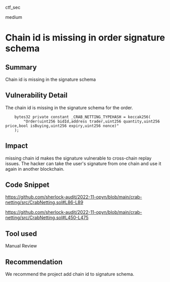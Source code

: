 ctf_sec

medium

# Chain id is missing in order signature schema

## Summary

Chain id is missing in the signature schema

## Vulnerability Detail

The chain id is missing in the signature schema for the order.

```solidity
    bytes32 private constant _CRAB_NETTING_TYPEHASH = keccak256(
        "Order(uint256 bidId,address trader,uint256 quantity,uint256 price,bool isBuying,uint256 expiry,uint256 nonce)"
    );
```

## Impact

missing chain id makes the signature vulnerable to cross-chain replay issues. The hacker can take the user's signature from one chain and use it again in another blockchain.

## Code Snippet

https://github.com/sherlock-audit/2022-11-opyn/blob/main/crab-netting/src/CrabNetting.sol#L86-L89

https://github.com/sherlock-audit/2022-11-opyn/blob/main/crab-netting/src/CrabNetting.sol#L450-L475

## Tool used

Manual Review

## Recommendation

We recommend the project add chain id to signature schema.
